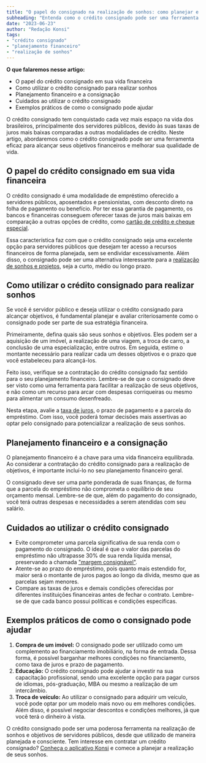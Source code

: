```yaml
---
title: "O papel do consignado na realização de sonhos: como planejar e utilizar de forma inteligente"
subheading: "Entenda como o crédito consignado pode ser uma ferramenta para alcançar seus objetivos financeiros e melhorar sua qualidade de vida."
date: "2023-06-23"
author: "Redação Konsi"
tags:
- "crédito consignado"
- "planejamento financeiro"
- "realização de sonhos"
---
```


**O que falaremos nesse artigo:**
- O papel do crédito consignado em sua vida financeira
- Como utilizar o crédito consignado para realizar sonhos
- Planejamento financeiro e a consignação
- Cuidados ao utilizar o crédito consignado
- Exemplos práticos de como o consignado pode ajudar

O crédito consignado tem conquistado cada vez mais espaço na vida dos brasileiros, principalmente dos servidores públicos, devido às suas taxas de juros mais baixas comparadas a outras modalidades de crédito. Neste artigo, abordaremos como o crédito consignado pode ser uma ferramenta eficaz para alcançar seus objetivos financeiros e melhorar sua qualidade de vida. 

## O papel do crédito consignado em sua vida financeira

O crédito consignado é uma modalidade de empréstimo oferecido a servidores públicos, aposentados e pensionistas, com desconto direto na folha de pagamento ou benefício. Por ter essa garantia de pagamento, os bancos e financeiras conseguem oferecer taxas de juros mais baixas em comparação a outras opções de crédito, como [cartão de crédito e cheque especial](/crdito-consignado-como-utiliz-lo-para-melhorar-sua-vida-financeira.md).

Essa característica faz com que o crédito consignado seja uma excelente opção para servidores públicos que desejam ter acesso a recursos financeiros de forma planejada, sem se endividar excessivamente. Além disso, o consignado pode ser uma alternativa interessante para a [realização de sonhos e projetos](/como-usar-o-crdito-consignado-para-quitar-dvidas-caras.md), seja a curto, médio ou longo prazo.

## Como utilizar o crédito consignado para realizar sonhos

Se você é servidor público e deseja utilizar o crédito consignado para alcançar objetivos, é fundamental planejar e avaliar criteriosamente como o consignado pode ser parte de sua estratégia financeira.

Primeiramente, defina quais são seus sonhos e objetivos. Eles podem ser a aquisição de um imóvel, a realização de uma viagem, a troca de carro, a conclusão de uma especialização, entre outros. Em seguida, estime o montante necessário para realizar cada um desses objetivos e o prazo que você estabeleceu para alcançá-los.

Feito isso, verifique se a contratação do crédito consignado faz sentido para o seu planejamento financeiro. Lembre-se de que o consignado deve ser visto como uma ferramenta para facilitar a realização de seus objetivos, e não como um recurso para arcar com despesas corriqueiras ou mesmo para alimentar um consumo desenfreado.

Nesta etapa, avalie a [taxa de juros](/7-dicas-para-conseguir-a-menor-taxa-de-juros-no-consignado.md), o prazo de pagamento e a parcela do empréstimo. Com isso, você poderá tomar decisões mais assertivas ao optar pelo consignado para potencializar a realização de seus sonhos.

## Planejamento financeiro e a consignação

O planejamento financeiro é a chave para uma vida financeira equilibrada. Ao considerar a contratação do crédito consignado para a realização de objetivos, é importante incluí-lo no seu planejamento financeiro geral.

O consignado deve ser uma parte ponderada de suas finanças, de forma que a parcela do empréstimo não comprometa o equilíbrio de seu orçamento mensal. Lembre-se de que, além do pagamento do consignado, você terá outras despesas e necessidades a serem atendidas com seu salário.

## Cuidados ao utilizar o crédito consignado

- Evite comprometer uma parcela significativa de sua renda com o pagamento do consignado. O ideal é que o valor das parcelas do empréstimo não ultrapasse 30% de sua renda líquida mensal, preservando a chamada ["margem consignável"](entendendo-a-margem-consignvel-como-planejar-seu-crdito-consignado.md).
- Atente-se ao prazo do empréstimo, pois quanto mais estendido for, maior será o montante de juros pagos ao longo da dívida, mesmo que as parcelas sejam menores.
- Compare as taxas de juros e demais condições oferecidas por diferentes instituições financeiras antes de fechar o contrato. Lembre-se de que cada banco possui políticas e condições específicas.

## Exemplos práticos de como o consignado pode ajudar

1. **Compra de um imóvel:** O consignado pode ser utilizado como um complemento ao financiamento imobiliário, na forma de entrada. Dessa forma, é possível barganhar melhores condições no financiamento, como taxa de juros e prazo de pagamento.
2. **Educação:** O crédito consignado pode ajudar a investir na sua capacitação profissional, sendo uma excelente opção para pagar cursos de idiomas, pós-graduação, MBA ou mesmo a realização de um intercâmbio.
3. **Troca de veículo:** Ao utilizar o consignado para adquirir um veículo, você pode optar por um modelo mais novo ou em melhores condições. Além disso, é possível negociar descontos e condições melhores, já que você terá o dinheiro à vista.

O crédito consignado pode ser uma poderosa ferramenta na realização de sonhos e objetivos de servidores públicos, desde que utilizado de maneira planejada e consciente. Tem interesse em contratar um crédito consignado? [Conheça o aplicativo Konsi](https://konsi.com.br/app) e comece a planejar a realização de seus sonhos.
